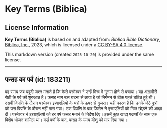 # Key Terms (Biblica)

## License Information

**Key Terms (Biblica)** is based on and adapted from: _Biblica Bible Dictionary_, [Biblica, Inc.](https://www.biblica.com/), 2023, which is licensed under a [CC BY-SA 4.0 license](https://creativecommons.org/licenses/by-sa/4.0/legalcode.en).

This markdown version (created `2025-10-20`) is provided under the same license.



--------------------------------

## फसह का पर्व (id: 183211)

वह समय जब यहूदी जश्न मनाते हैं कि कैसे परमेश्वर ने उन्हें मिस्र में गुलाम होने से बचाया। यह अख़मीरी रोटी के पर्व की शुरुआत है। फसह नाम उस घटना से आया है जो निर्गमन से ठीक पहले घटित हुई थी। दसवीं विपत्ति के दौरान परमेश्वर इस्राएलियों के घरों के ऊपर से गुजरा। यही कारण है कि उनके जेठे पुत्रों को उस विपत्ति के दौरान नहीं मारा गया। उस विपत्ति के बाद फिरौन ने इस्राएलियों को मिस्र छोड़ने की आज्ञा दी। परमेश्वर ने इस्राएलियों को हर वर्ष फसह मनाने के निर्देश दिए। इसमें कुछ खाद्य पदार्थों के साथ एक विशेष भोजन शामिल था। कई वर्षों के बाद, फसह के समय यीशु को मार दिया गया।


